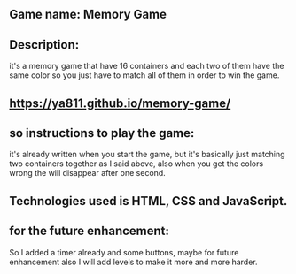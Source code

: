 
## Game name: Memory Game

## Description:
it's a memory game that have 16 containers and each two of them have the same color so you just have to match all of them in order to win the game.

## https://ya811.github.io/memory-game/

## so instructions to play the game:
it's already written when you start the game, but it's basically just matching two containers together as I said above, also when you get the colors wrong the will disappear after one second.

## Technologies used is HTML, CSS and JavaScript.

## for the future enhancement:
 So I added a timer already and some buttons, maybe for future enhancement also I will add levels to make it more and more harder.